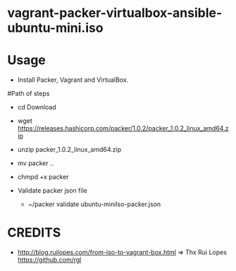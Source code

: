 # vagrant-packer-virtualbox-ansible-ubuntu-mini.iso

# Usage
- Install Packer, Vagrant and VirtualBox.


#Path of steps
- cd Download 
- wget https://releases.hashicorp.com/packer/1.0.2/packer_1.0.2_linux_amd64.zip
- unzip  packer_1.0.2_linux_amd64.zip
- mv packer ..
- chmpd +x packer

- Validate packer json file
    * ~/packer validate ubuntu-miniIso-packer.json


# CREDITS
- http://blog.ruilopes.com/from-iso-to-vagrant-box.html => Thx Rui Lopes <https://github.com/rgl>